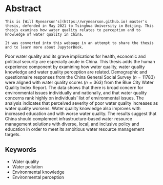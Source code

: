 # Abstract

```{admonition} Introduction
This is [Will Rynearson's](https://wrynearson.github.io) master's thesis, defended in May 2021 to Tsinghua University in Beijing. This thesis examines how water quality relates to perception and to knowledge of water quality in China.

It was converted into this webpage in an attempt to share the thesis and to learn more about JupyterBook.
```

Poor water quality and its grave implications for health, economic and political security are especially acute in China. This thesis adds the human experience component by examining how water quality, water quality knowledge and water quality perception are related. Demographic and questionnaire responses from the China General Social Survey ($n=11783$) were aligned with water quality scores ($n=363$) from the Blue City Water Quality Index Report. The data shows that there is broad concern for environmental issues individually and nationally, and that water quality concerns rank highly on individuals’ list of environmental issues. The analysis indicates that perceived severity of poor water quality increases as water quality worsens. Water quality knowledge also improves with increased education and with worse water quality. The results suggest that China should complement infrastructure-based water resource management solutions with diverse, local, and inclusive policy and education in order to meet its ambitious water resource management targets.

## Keywords

- Water quality
- Water pollution
- Environmental knowledge
- Environmental perception